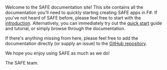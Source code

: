 Welcome to the SAFE documentation site! This site contains all the documentation you'll need to quickly starting creating SAFE apps in F#. If you've not heard of SAFE before, please feel free to start with the [introduction](intro). Alternatively, you can immediately try out the [quick start](quickstart) guide and tutorial, or simply browse through the documentation.

If there's anything missing from here, please feel free to add the documentation directly (or supply an issue) to the [GitHub repository](https://github.com/SAFE-Stack/docs).

We hope you enjoy using SAFE as much as we do!

The SAFE team.